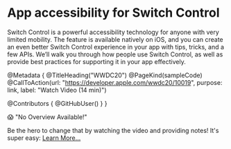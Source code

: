 # App accessibility for Switch Control

Switch Control is a powerful accessibility technology for anyone with very limited mobility. The feature is available natively on iOS, and you can create an even better Switch Control experience in your app with tips, tricks, and a few APIs. We’ll walk you through how people use Switch Control, as well as provide best practices for supporting it in your app effectively. 

@Metadata {
   @TitleHeading("WWDC20")
   @PageKind(sampleCode)
   @CallToAction(url: "https://developer.apple.com/wwdc20/10019", purpose: link, label: "Watch Video (14 min)")

   @Contributors {
      @GitHubUser(<replace this with your GitHub handle>)
   }
}

😱 "No Overview Available!"

Be the hero to change that by watching the video and providing notes! It's super easy:
 [Learn More…](https://wwdcnotes.com/documentation/wwdcnotes/contributing)
